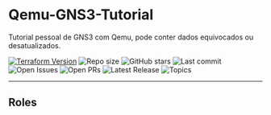# Qemu-GNS3-Tutorial

Tutorial pessoal de GNS3 com Qemu, pode conter dados equivocados ou desatualizados.

<!--
 " Badges ------------------ {{{
 -->

 <!-- Estes badges só funcionarão quando o repositório do github for público -->
 [![Terraform Version](https://img.shields.io/badge/qemu-8.2.2.svg?logo=qemu)](https://www.qemu.org) ![Repo size](https://img.shields.io/github/repo-size/ernanikern70/curso-ansible-2?label=Repo%20size&style=flat-round) ![GitHub stars](https://img.shields.io/github/stars/ernanikern70/curso-ansible-2?label=Stars&style=flat-round&color=yellow) ![Last commit](https://img.shields.io/github/last-commit/ernanikern70/curso-ansible-2?label=Last%20commit&style=flat-round&color=green) ![Open Issues](https://img.shields.io/github/issues/ernanikern70/curso-ansible-2?style=flat-round&color=red) ![Open PRs](https://img.shields.io/github/issues-pr/ernanikern70/curso-ansible-2?style=flat-round&color=orange) ![Latest Release](https://img.shields.io/github/v/release/ernanikern70/curso-ansible-2?style=flat-round&color=brightgreen) ![Topics](https://img.shields.io/github/topics/ernanikern70/curso-ansible-2?style=flat-round&color=purple&cacheSeconds=30)

 ---
 <!--
  " }}}
  -->
  <!---
  " Roles --------------------- {{{
  --->
  ## Roles

